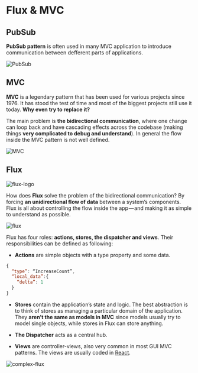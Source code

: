 # Flux & MVC


## PubSub

**PubSub pattern** is often used in many MVC application to introduce communication between defferent parts of applications.

![PubSub](https://s3.amazonaws.com/media-p.slid.es/uploads/contra/images/179840/pubsub.png)


## MVC

**MVC** is a legendary pattern that has been used for various projects since 1976. It has stood the test of time and most of the biggest projects still use it today. **Why even try to replace it?**

The main problem is **the bidirectional communication**, where one change can loop back and have cascading effects across the codebase (making things **very complicated to debug and understand**). In general the flow inside the MVC pattern is not well defined.

![MVC](http://image.slidesharecdn.com/flux-150703233217-lva1-app6892/95/about-flux-4-638.jpg?cb=1435966385)


## Flux

![flux-logo](https://frontendmasters.com/assets/flux-workshop.png)

How does **Flux** solve the problem of the bidirectional communication? By forcing **an unidirectional flow of data** between a system’s components. Flux is all about controlling the flow inside the app — and making it as simple to understand as possible.

![flux](https://facebook.github.io/flux/img/flux-simple-f8-diagram-with-client-action-1300w.png)

Flux has four roles: **actions, stores, the dispatcher and views**. Their responsibilities can be defined as following:

* **Actions** are simple objects with a type property and some data.

```js
{
  “type”: “IncreaseCount”,
  “local_data”:{
    “delta”: 1
  }
}
```

* **Stores** contain the application’s state and logic. The best abstraction is to think of stores as managing a particular domain of the application. They **aren’t the same as models in MVC** since models usually try to model single objects, while stores in Flux can store anything.

* **The Dispatcher** acts as a central hub.

* **Views** are controller-views, also very common in most GUI MVC patterns. The views are usually coded in [React](https://facebook.github.io/react/).

![complex-flux](http://image.slidesharecdn.com/flux-150703233217-lva1-app6892/95/about-flux-10-638.jpg?cb=1435966385)